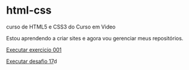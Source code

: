 # html-css
 curso de HTML5 e CSS3 do Curso em Video

Estou aprendendo a criar sites e agora vou gerenciar meus repositórios.

<a href="https://eduardohclourenco.github.io/html-css/exerciciosmodulo1/ex001/index.html">Executar exercicio 001</a>

<a href="https://eduardohclourenco.github.io/html-css/exerciciosmodulo2/def.10/index.html">Executar desafio 17</a>d